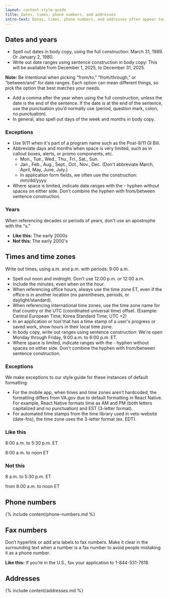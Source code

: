```yaml
---
layout: content-style-guide
title: Dates, times, phone numbers, and addresses
intro-text: Dates, times, phone numbers, and addresses often appear together, so we've put guidelines for these in one place.
---
```


## Dates and years

- Spell out dates in body copy, using the full construction: March 31, 1989. Or January 2, 1980.
- Write out date ranges using sentence construction in body copy: This will be available from  December 1, 2025,  to December 31, 2025.

**Note:** Be intentional when picking “from/to,” “from/through,” or “between/and” for date ranges. Each option can mean different things, so pick the option that best matches your needs.

- Add a comma after the year when using the full construction, unless the date is the end of the sentence. If the date is at the end of the sentence, use the punctuation you’d normally use (period, question mark, colon, no punctuation).
- In general, also spell out days of the week and months in body copy.

### Exceptions

- Use 9/11 when it's part of a program name such as the Post-9/11 GI Bill.
- Abbreviate days and months when space is very limited, such as in callout boxes, alerts, or promo components, etc.
  - Mon., Tue., Wed., Thu., Fri., Sat., Sun.
  - Jan., Feb., Aug., Sept., Oct., Nov., Dec. (Don't abbreviate March, April, May, June, July.)
  - In application form fields, we often use the construction: mm/dd/yyyy
- Where space is limited, indicate date ranges with the - hyphen without spaces on either side. Don’t combine the hyphen with from/between sentence construction.  

### Years

When referencing decades or periods of years, don't use an apostrophe with the "s."

- **Like this:** The early 2000s
- **Not this:** The early 2000's

## Times and time zones

Write out times, using a.m. and p.m. with periods: 9:00 a.m.

- Spell out noon and midnight. Don't use 12:00 p.m. or 12:00 a.m.
- Include the minutes, even when on the hour.
- When referencing office hours, always use the time zone ET, even if the office is in another location (no parentheses, periods, or daylight/standard).
- When referencing international time zones, use the time zone name for that country or the UTC (coordinated universal time) offset. (Example: Central European Time; Korea Standard Time; UTC +2)
- In an application or tool that has a time stamp of a user's progress or saved work, show hours in their local time zone.
- In body copy, write out ranges using sentence construction: We're open Monday through Friday, 9:00 a.m. to 6:00 p.m. ET.
- Where space is limited, indicate ranges with the - hyphen without spaces on either side. Don't combine the hyphen with from/between sentence construction.

### Exceptions

We make exceptions to our style guide for these instances of default formatting:

- For the mobile app, when times and time zones aren’t hardcoded, the formatting differs from VA.gov due to default formatting in React Native. For example, React Native formats time as AM and PM (both letters capitalized and no punctuation) and EST (3-letter format).
- For automated time stamps from the time library used in vets-website (date-fns), the time zone uses the 3-letter format (ex. EDT).

<div class="do-dont">
<div class="do-dont__do">
<h3 class="do-dont__heading">Like this</h3>
<div class="do-dont__content" markdown="1">
8:00 a.m. to 5:30 p.m. ET

8:00 a.m. to noon ET
</div>
</div>
<div class="do-dont__dont">
<h3 class="do-dont__heading">Not this</h3>
<div class="do-dont__content" markdown="1">
8 a.m. to 5:30 p.m. ET

from 8:00 a.m. to noon ET
</div>
</div>
</div>

## Phone numbers

{% include content/phone-numbers.md %}

## Fax numbers

Don’t hyperlink or add aria labels to fax numbers. Make it clear in the surrounding text when a number is a fax number to avoid people mistaking it as a phone number.

**Like this:** If you’re in the U.S., fax your application to 1-844-531-7818.

## Addresses

{% include content/addresses.md %}
